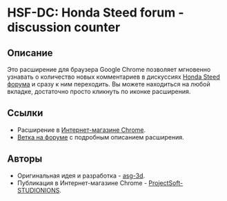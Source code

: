 # HSF-DC: Honda Steed forum - discussion counter

## Описание
Это расширение для браузера Google Chrome позволяет мгновенно узнавать о количество новых комментариев в дискуссиях [Honda Steed форума](http://hondasteed.org.ru/forumnew) и сразу к ним переходить. Вы можете находиться на любой вкладке, достаточно просто кликнуть по иконке расширения.

## Ссылки
- Расширение в [Интернет-магазине Chrome](https://chrome.google.com/webstore/detail/hsf-dc-honda-steed-forum/epgeomjfkbnpkhejabcdllamghffbcbj).
- [Ветка на форуме](http://hondasteed.org.ru/forumnew/viewtopic.php?f=3&t=11085) с подробным описанием расширения.

## Авторы
- Оригинальная идея и разработка - [asg-3d](https://github.com/asg-3d).
- Публикация в Интернет-магазине Chrome - [ProjectSoft-STUDIONIONS](https://github.com/ProjectSoft-STUDIONIONS).
